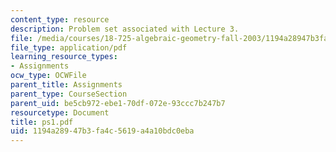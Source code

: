 ```yaml
---
content_type: resource
description: Problem set associated with Lecture 3.
file: /media/courses/18-725-algebraic-geometry-fall-2003/1194a28947b3fa4c5619a4a10bdc0eba_ps1.pdf
file_type: application/pdf
learning_resource_types:
- Assignments
ocw_type: OCWFile
parent_title: Assignments
parent_type: CourseSection
parent_uid: be5cb972-ebe1-70df-072e-93ccc7b247b7
resourcetype: Document
title: ps1.pdf
uid: 1194a289-47b3-fa4c-5619-a4a10bdc0eba
---
```


